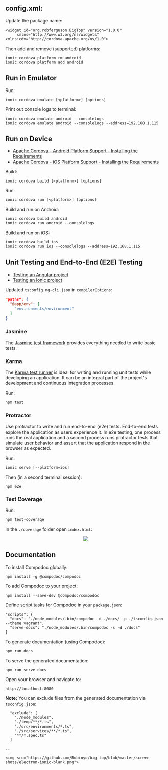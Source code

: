 ## config.xml:

Update the package name:

    <widget id="org.robferguson.BigTop" version="1.0.0"
         xmlns="http://www.w3.org/ns/widgets" xmlns:cdv="http://cordova.apache.org/ns/1.0">

Then add and remove (supported) platforms:

    ionic cordova platform rm android
    ionic cordova platform add android

## Run in Emulator

Run:

    ionic cordova emulate [<platform>] [options]

Print out console logs to terminal:

    ionic cordova emulate android --consolelogs
    ionic cordova emulate android --consolelogs --address=192.168.1.115

## Run on Device

* [Apache Cordova - Android Platform Support - Installing the Requirements](https://cordova.apache.org/docs/en/latest/guide/platforms/android/index.html#installing-the-requirements)
* [Apache Cordova - iOS Platform Support - Installing the Requirements](https://cordova.apache.org/docs/en/latest/guide/platforms/ios/#installing-the-requirements)

Build:

    ionic cordova build [<platform>] [options]

Run:

    ionic cordova run [<platform>] [options]
    
Build and run on Android:

    ionic cordova build android
    ionic cordova run android --consolelogs

Build and run on iOS:

    ionic cordova build ios
    ionic cordova run ios --consolelogs --address=192.168.1.115


## Unit Testing and End-to-End (E2E) Testing

* [Testing an Angular project](https://angular.io/guide/testing)
* [Testing an Ionic project](http://lathonez.com/2017/ionic-2-unit-testing/)

Updated `tsconfig.ng-cli.json` in `compilerOptions`:
```json
"paths": {
  "@app/env": [
    "environments/environment"
  ]
}
```

### Jasmine

The [Jasmine test framework](https://jasmine.github.io/2.4/introduction.html) provides everything needed to write basic tests.

### Karma

The [Karma test runner](https://karma-runner.github.io/1.0/index.html) is ideal for writing and running unit tests while
developing an application. It can be an integral part of the project's development and continuous integration processes.

Run:
 
    npm test

### Protractor

Use protractor to write and run end-to-end (e2e) tests. End-to-end tests explore the application as users experience it. 
In e2e testing, one process runs the real application and a second process runs protractor tests that simulate user 
behavior and assert that the application respond in the browser as expected.

Run:
    
    ionic serve [--platform=ios]

Then (in a second terminal session):

    npm e2e

### Test Coverage

Run:
    
    npm test-coverage

In the `./coverage` folder open `index.html`:

<p align="center">
  <img src="https://github.com/Robinyo/aus-id/blob/master/screen-shots/test-coverage.png">
</p>

## Documentation

To install Compodoc globally:

    npm install -g @compodoc/compodoc

To add Compodoc to your project:

    npm install --save-dev @compodoc/compodoc

Define script tasks for Compodoc in your `package.json`:

    "scripts": {
      "docs": "./node_modules/.bin/compodoc -d ./docs/ -p ./tsconfig.json --theme vagrant",
      "serve-docs": "./node_modules/.bin/compodoc -s -d ./docs"
    }
  
To generate documentation (using Compodoc):

    npm run docs

To serve the generated documentation:

    npm run serve-docs

Open your browser and navigate to:

    http://localhost:8080

**Note:** You can exclude files from the generated documentation via `tsconfig.json`:

```
  "exclude": [
    "./node_modules",
    "./temp/**/*.ts",
    "./src/environments/*.ts",
    "./src/services/**/*.ts",
    "**/*.spec.ts"
  ]

--

<img src="https://github.com/Robinyo/big-top/blob/master/screen-shots/electron-ionic-blank.png">
